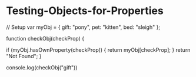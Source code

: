 # Testing-Objects-for-Properties
// Setup
var myObj = {
  gift: "pony",
  pet: "kitten",
  bed: "sleigh"
};

function checkObj(checkProp) {

  if (myObj.hasOwnProperty(checkProp)) {
    return myObj[checkProp];
  }
  return "Not Found";
}

console.log(checkObj("gift"))

